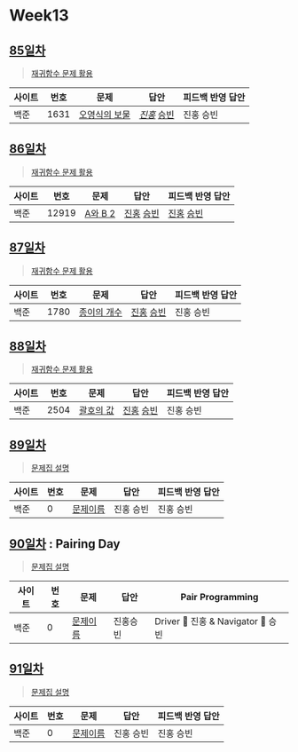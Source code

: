 # Week13

## [85일차](Day85)

> [재귀함수 문제 활용](https://www.acmicpc.net/group/workbook/view/9797/31826)

| 사이트 | 번호 | 문제                 | 답안                | 피드백 반영 답안    |
| ------ | ---- | -------------------- | ------------------- | ------------------- |
| 백준   | 1631    | [오영식의 보물](https://www.acmicpc.net/problem/1631) | *[진홍](Day85/bj1631_kjh.java)* [승빈](Day85/bj1631_wsb.java) | 진홍 승빈 |

## [86일차](Day86)

> [재귀함수 문제 활용](https://www.acmicpc.net/group/workbook/view/9797/31891)

| 사이트 | 번호 | 문제                 | 답안                | 피드백 반영 답안    |
| ------ | ---- | -------------------- | ------------------- | ------------------- |
| 백준   | 12919 | [A와 B 2](https://www.acmicpc.net/problem/12919) | [진홍](Day86/bj12919_kjh.java) [승빈](Day86/bj12919_wsb.java) | [진홍](Day86/bj12919_kjh_fb.java) [승빈](Day86/bj12919_wsb.java) |

## [87일차](Day87)

> [재귀함수 문제 활용](https://www.acmicpc.net/group/workbook/view/9797/31895)

| 사이트 | 번호 | 문제                 | 답안                | 피드백 반영 답안    |
| ------ | ---- | -------------------- | ------------------- | ------------------- |
| 백준   | 1780    | [종이의 개수](https://www.acmicpc.net/problem/1780) | [진홍](Day87/bj1780_kjh.java) [승빈](Day87/bj1780_wsb.java) | 진홍 승빈 |

## [88일차](Day88)

> [재귀함수 문제 활용](https://www.acmicpc.net/group/workbook/view/9797/31984)

| 사이트 | 번호 | 문제                 | 답안                | 피드백 반영 답안    |
| ------ | ---- | -------------------- | ------------------- | ------------------- |
| 백준   | 2504 | [괄호의 값](https://www.acmicpc.net/problem/2504) | [진홍](Day88/bj25) [승빈](Day88/bj2504_wsb.java) | 진홍 승빈 |

## [89일차](Day89)

> [문제집 설명](문제집링크)

| 사이트 | 번호 | 문제                 | 답안                | 피드백 반영 답안    |
| ------ | ---- | -------------------- | ------------------- | ------------------- |
| 백준   | 0    | [문제이름](문제링크) | 진홍 승빈 | 진홍 승빈 |

## [90일차](Day90) : Pairing Day

> [문제집 설명](문제집링크)

| 사이트 | 번호 | 문제                 | 답안                | Pair Programming    |
| ------ | ---- | -------------------- | ------------------- | ------------------- |
| 백준   | 0    | [문제이름](문제링크) | 진홍승빈 | Driver 🚗 진홍 & Navigator 🧭 승빈 |

## [91일차](Day91)

> [문제집 설명](문제집링크)

| 사이트 | 번호 | 문제                 | 답안                | 피드백 반영 답안    |
| ------ | ---- | -------------------- | ------------------- | ------------------- |
| 백준   | 0    | [문제이름](문제링크) | 진홍 승빈 | 진홍 승빈 |
